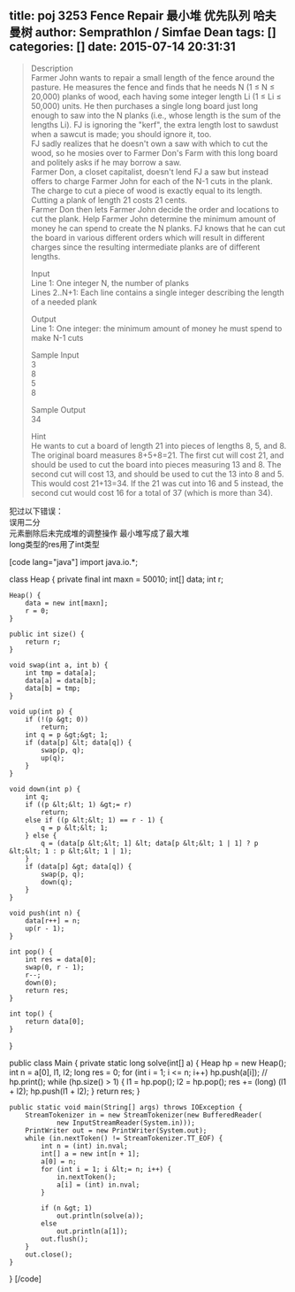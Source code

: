 title: poj 3253 Fence Repair 最小堆 优先队列 哈夫曼树
author: Semprathlon / Simfae Dean
tags: []
categories: []
date: 2015-07-14 20:31:31
---
> Description   
> Farmer John wants to repair a small length of the fence around the pasture. He measures the fence and finds that he needs N (1 ≤ N ≤ 20,000) planks of wood, each having some integer length Li (1 ≤ Li ≤ 50,000) units. He then purchases a single long board just long enough to saw into the N planks (i.e., whose length is the sum of the lengths Li). FJ is ignoring the "kerf", the extra length lost to sawdust when a sawcut is made; you should ignore it, too.   
> FJ sadly realizes that he doesn't own a saw with which to cut the wood, so he mosies over to Farmer Don's Farm with this long board and politely asks if he may borrow a saw.   
> Farmer Don, a closet capitalist, doesn't lend FJ a saw but instead offers to charge Farmer John for each of the N-1 cuts in the plank. The charge to cut a piece of wood is exactly equal to its length. Cutting a plank of length 21 costs 21 cents.   
> Farmer Don then lets Farmer John decide the order and locations to cut the plank. Help Farmer John determine the minimum amount of money he can spend to create the N planks. FJ knows that he can cut the board in various different orders which will result in different charges since the resulting intermediate planks are of different lengths.   
> 
> Input   
> Line 1: One integer N, the number of planks    
> Lines 2..N+1: Each line contains a single integer describing the length of a needed plank   
> 
> Output   
> Line 1: One integer: the minimum amount of money he must spend to make N-1 cuts   
> 
> Sample Input   
> 3   
> 8   
> 5   
> 8   
> 
> Sample Output   
> 34   
> 
> Hint   
> He wants to cut a board of length 21 into pieces of lengths 8, 5, and 8.    
> The original board measures 8+5+8=21. The first cut will cost 21, and should be used to cut the board into pieces measuring 13 and 8. The second cut will cost 13, and should be used to cut the 13 into 8 and 5. This would cost 21+13=34. If the 21 was cut into 16 and 5 instead, the second cut would cost 16 for a total of 37 (which is more than 34).   

犯过以下错误：   
误用二分   
元素删除后未完成堆的调整操作
最小堆写成了最大堆   
long类型的res用了int类型   


[code lang="java"]
import java.io.*;

class Heap {
	private final int maxn = 50010;
	int[] data;
	int r;

	Heap() {
		data = new int[maxn];
		r = 0;
	}

	public int size() {
		return r;
	}

	void swap(int a, int b) {
		int tmp = data[a];
		data[a] = data[b];
		data[b] = tmp;
	}

	void up(int p) {
		if (!(p &gt; 0))
			return;
		int q = p &gt;&gt; 1;
		if (data[p] &lt; data[q]) {
			swap(p, q);
			up(q);
		}
	}

	void down(int p) {
		int q;
		if ((p &lt;&lt; 1) &gt;= r)
			return;
		else if ((p &lt;&lt; 1) == r - 1) {
			q = p &lt;&lt; 1;
		} else {
			q = (data[p &lt;&lt; 1] &lt; data[p &lt;&lt; 1 | 1] ? p &lt;&lt; 1 : p &lt;&lt; 1 | 1);
		}
		if (data[p] &gt; data[q]) {
			swap(p, q);
			down(q);
		}
	}

	void push(int n) {
		data[r++] = n;
		up(r - 1);
	}

	int pop() {
		int res = data[0];
		swap(0, r - 1);
		r--;
		down(0);
		return res;
	}

	int top() {
		return data[0];
	}

}

public class Main {
	private static long solve(int[] a) {
		Heap hp = new Heap();
		int n = a[0], l1, l2;
		long res = 0;
		for (int i = 1; i &lt;= n; i++)
			hp.push(a[i]);
		// hp.print();
		while (hp.size() &gt; 1) {
			l1 = hp.pop();
			l2 = hp.pop();
			res += (long) (l1 + l2);
			hp.push(l1 + l2);
		}
		return res;
	}

	public static void main(String[] args) throws IOException {
		StreamTokenizer in = new StreamTokenizer(new BufferedReader(
				new InputStreamReader(System.in)));
		PrintWriter out = new PrintWriter(System.out);
		while (in.nextToken() != StreamTokenizer.TT_EOF) {
			int n = (int) in.nval;
			int[] a = new int[n + 1];
			a[0] = n;
			for (int i = 1; i &lt;= n; i++) {
				in.nextToken();
				a[i] = (int) in.nval;
			}

			if (n &gt; 1)
				out.println(solve(a));
			else
				out.println(a[1]);
			out.flush();
		}
		out.close();
	}
}
[/code]